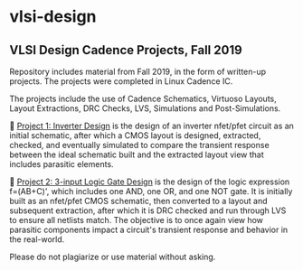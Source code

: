 # vlsi-design
## VLSI Design Cadence Projects, Fall 2019

Repository includes material from Fall 2019, in the form of written-up projects. The projects were completed in Linux Cadence IC. 

The projects include the use of Cadence Schematics, Virtuoso Layouts, Layout Extractions, DRC Checks, LVS, Simulations and Post-Simulations.

💽 [Project 1: Inverter Design](https://github.com/nvkoleva-ibeXiae/vlsi-design/blob/master/Inverter%20Cadence%20Design/inverter_cadence.pdf) is the design of an inverter nfet/pfet circuit as an initial schematic, after which a CMOS layout is designed, extracted, checked, and eventually simulated to compare the transient response between the ideal schematic built and the extracted layout view that includes parasitic elements.

💽 [Project 2: 3-input Logic Gate Design](https://github.com/nvkoleva-ibeXiae/vlsi-design/blob/master/3-Input%20Logic%20Gate%20Cadence%20Design/3input-logic-gate_cadence.pdf) is the design of the logic expression f=(AB+C)', which includes one AND, one OR, and one NOT gate. It is initially built as an nfet/pfet CMOS schematic, then converted to a layout and subsequent extraction, after which it is DRC checked and run through LVS to ensure all netlists match. The objective is to once again view how parasitic components impact a circuit's transient response and behavior in the real-world.

Please do not plagiarize or use material without asking.

